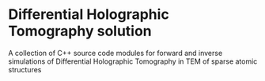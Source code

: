 # Differential Holographic Tomography solution
A collection of C++ source code modules for forward and inverse simulations of Differential Holographic Tomography in TEM of sparse atomic structures
